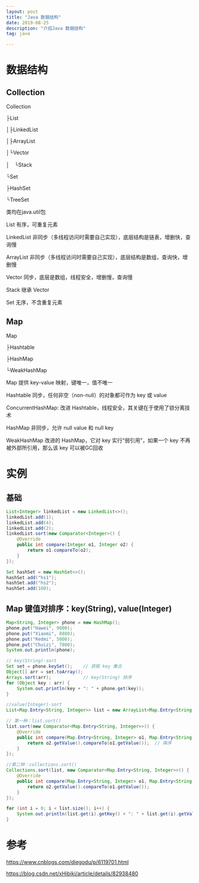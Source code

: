 ```yaml
---
layout: post
title: "Java 数据结构"
date: 2019-08-25
description: "介绍Java 数据结构"
tag: java

---
```



# 数据结构

## Collection

Collection

├List

│├LinkedList

│├ArrayList

│└Vector

│　└Stack

└Set

 ├HashSet

 └TreeSet



类均在java.util包

List 有序，可重复元素

LinkedList 非同步（多线程访问时需要自己实现），底层结构是链表，增删快，查询慢

ArrayList 非同步（多线程访问时需要自己实现），底层结构是数组，查询快，增删慢

Vector 同步，底层是数组，线程安全，增删慢，查询慢

Stack 继承 Vector

Set 无序，不含重复元素

## Map

Map

├Hashtable

├HashMap

└WeakHashMap


Map 提供 key-value 映射，键唯一，值不唯一

Hashtable 同步，任何非空（non-null）的对象都可作为 key 或 value

ConcurrentHashMap: 改进 Hashtable，线程安全，其关键在于使用了锁分离技术

HashMap 非同步，允许 null value 和 null key

WeakHashMap 改进的 HashMap，它对 key 实行“弱引用”，如果一个 key 不再被外部所引用，那么该 key 可以被GC回收


# 实例

## 基础

```java
List<Integer> linkedList = new LinkedList<>();
linkedList.add(1);
linkedList.add(4);
linkedList.add(2);
linkedList.sort(new Comparator<Integer>() {
    @Override
    public int compare(Integer o1, Integer o2) {
        return o1.compareTo(o2);
    }
});

Set hashSet = new HashSet<>();
hashSet.add("hs1");
hashSet.add("hs2");
hashSet.add(100);
```


## Map 键值对排序：key(String), value(Integer)

```java
Map<String, Integer> phone = new HashMap();
phone.put("Hawei", 9000);
phone.put("Xiaomi", 8880);
phone.put("Redmi", 5000);
phone.put("Chuizi", 7800);
System.out.println(phone);

// key(String)-sort
Set set = phone.keySet();    // 获取 key 集合
Object[] arr = set.toArray();
Arrays.sort(arr);            // key(String) 排序
for (Object key : arr) {
    System.out.println(key + ": " + phone.get(key));
}

//value(Integer)-sort
List<Map.Entry<String, Integer>> list = new ArrayList<Map.Entry<String, Integer>>(phone.entrySet());

// 第一种：list.sort()
list.sort(new Comparator<Map.Entry<String, Integer>>() {
    @Override
    public int compare(Map.Entry<String, Integer> o1, Map.Entry<String, Integer> o2) {
        return o2.getValue().compareTo(o1.getValue());  // 降序
    }
});

//第二种：collections.sort()
Collections.sort(list, new Comparator<Map.Entry<String, Integer>>() {
    @Override
    public int compare(Map.Entry<String, Integer> o1, Map.Entry<String, Integer> o2) {
        return o2.getValue().compareTo(o1.getValue());
    }
});

for (int i = 0; i < list.size(); i++) {
    System.out.println(list.get(i).getKey() + ": " + list.get(i).getValue());
}
```

# 参考

https://www.cnblogs.com/diegodu/p/6119701.html

https://blog.csdn.net/xHibiki/article/details/82938480




